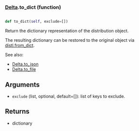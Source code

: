 ### [Delta](Delta.md).to_dict (function)


```py

def to_dict(self, exclude=[])

```



Return the dictionary representation of the distribution object.

The resulting dictionary can be restored to the original object
via [distl.from_dict](distl.from_dict.md).

See also:

* [Delta.to_json](Delta.to_json.md)
* [Delta.to_file](Delta.to_file.md)

Arguments
----------
* `exclude` (list, optional, default=[]): list of keys to exclude.

Returns
--------
* dictionary

